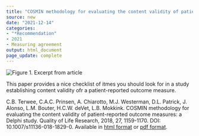 ```yaml
---
title: "COSMIN methodology for evaluating the content validity of patient-reported outcome measures: a Delphi study"
source: new
date: "2021-12-14"
categories:
- "*Recommendation"
- 2021
- Measuring agreement
output: html_document
page_update: complete
---
```


![Figure 1. Excerpt from article](http://www.pmean.com/new-images/21/cosmin-methodology-01.png)

<div class="notes">

This paper provides a nice checklist of itmes you should look for in a study establishing content validity ofr a patient-reported outcome measure.

C.B. Terwee, C.A.C. Prinsen, A. Chiarotto, M.J. Westerman, D.L. Patrick, J. Alonso, L.M. Bouter, H.C.W. deVet, L.B. Mokkink. COSMIN methodology for evaluating the content validity of patient-reported outcome measures: a Delphi study. Quality of Life Research, 2018, 27, 1159-1170. DOI: 10.1007/s11136-018-1829-0. Available in [html format][ter1] or [pdf format][ter2].

[ter1]: https://link.springer.com/article/10.1007%2Fs11136-018-1829-0
[ter2]: https://link.springer.com/content/pdf/10.1007/s11136-018-1829-0.pdf

</div>
